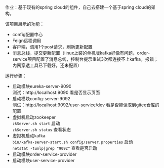 作业：基于现有的spring cloud的组件，自己去搭建一个基于spring cloud的架构。

该项目展示的功能：
* config配置中心
* Feign远程调用
* 客户端，调用1个post请求，刷新更新配置
* 消息总线，提交更新配置（linux上装的单机版kafka好像有问题，order-service项目配置了消息总线，控制台提示重试3次都连接不上kafka，报错；内网穿透工具已下载好，还未配置）


运行步骤：

* 启动模块eureka-server-9090  
测试：http://localhost:9090 看是否显示页面
* 启动模块config-server-9092  
测试：http://localhost:9092/user-service/dev 看是否能读取到gitee仓库的配置
* 虚拟机启动zookeeper  
  `zkServer.sh start` 启动  
  `zkServer.sh status` 查看状态
* 虚拟机启动kafka  
`bin/kafka-server-start.sh config/server.properties` 启动  
`netstat -tunlp|grep "9092"` 查看是否启动
* 启动模块order-service-provider
* 启动模块user-service-provider
